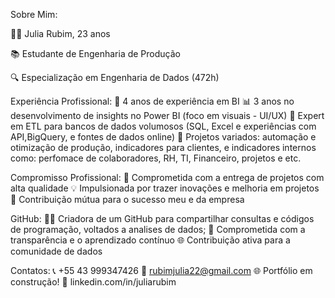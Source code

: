 Sobre Mim:

👩‍💻 Julia Rubim, 23 anos

📚 Estudante de Engenharia de Produção

🔍 Especialização em Engenharia de Dados (472h)


Experiência Profissional:
🚀 4 anos de experiência em BI
📊 3 anos no desenvolvimento de insights no Power BI (foco em visuais - UI/UX)
🔄 Expert em ETL para bancos de dados volumosos (SQL, Excel e experiências com API,BigQuery, e fontes de dados online)
🎯 Projetos variados: automação e otimização de produção, indicadores para clientes, e indicadores internos como: perfomace de colaboradores, RH, TI, Financeiro, projetos e etc.

Compromisso Profissional:
🌟 Comprometida com a entrega de projetos com alta qualidade
💡 Impulsionada por trazer inovações e melhoria em projetos
🤝 Contribuição mútua para o sucesso meu e da empresa

GitHub:
👩‍💻 Criadora de um GitHub para compartilhar consultas e códigos de programação, voltados a analises de dados;
🚀 Comprometida com a transparência e o aprendizado contínuo
🌐 Contribuição ativa para a comunidade de dados

Contatos:
📞 +55 43 999347426
📧 rubimjulia22@gmail.com
🌐 Portfólio em construção!
🔗 linkedin.com/in/juliarubim

<!---
juliarubim/juliarubim is a ✨ special ✨ repository because its `README.md` (this file) appears on your GitHub profile.
You can click the Preview link to take a look at your changes.
--->
